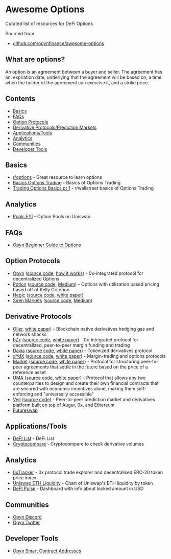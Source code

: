 # Awesome Options

Curated list of resources for DeFi Options

Sourced from 

- [github.com/opynfinance/awesome-options](https://github.com/opynfinance/awesome-options)

## What are options? 
An option is an agreement between a buyer and seller. The agreement has an: expiration date, underlying that the agreement will be based on, a time when the holder of the agreement can exercise it, and a strike price. 

## Contents
- [Basics](#basics)
- [FAQs](#faqs)
- [Option Protocols](#option-protocols)
- [Derivative Protocols/Prediction Markets](#derivative-protocols)
- [Applications/Tools](#applications-tools)
- [Analytics](#analytics)
- [Communities](#community)
- [Developer Tools](#developer)

<a name="basics" />

## Basics

- [r/options](https://www.reddit.com/r/options/) - Great resource to learn options 
- [Basics Options Trading](https://blog.quantinsti.com/basics-options-trading/) - Basics of Options Trading 
- [Trading Options Basics pt 1](https://www.reddit.com/r/thewallstreet/comments/6vor4u/trading_options_basics_part_1/) - r/wallstreet basics of Options Trading 


<a name="oTokens" />

## Analytics

- [Pools.FYI](https://pools.fyi/#/returns/0x5734a78b1985b47df3fbf1736c278f57c2c30983) - Option Pools on Uniswap

<a name="faqs" />

## FAQs

- [Opyn Beginner Guide to Options](https://medium.com/opyn/a-beginners-guide-to-defi-options-opyn-v2-4d64f91acc84#bca3)

<a name="option-protocols" />

## Option Protocols

- [Opyn](https://opyn.co/) ([source code](https://github.com/opynfinance), [how it works](https://opyn.gitbook.io/opyn/faq)) - 0x-integrated protocol for decentralized Options 
- [Potion](https://potion.fi/#/) ([source code](https://github.com/potion-labs), [Medium](https://medium.com/@PotionLabs)) - Options with utilization based pricing based off of Kelly Criterion 
- [Hegic](https://www.hegic.co/) ([source code](https://github.com/hegic), [white paper](https://github.com/hegic/whitepaper/blob/master/Hegic%20Protocol%20Whitepaper.pdf))
- [Siren Markets](https://sirenmarkets.com/) ([source code](https://github.com/sirenmarkets/), [Medium](https://sirenmarkets.medium.com/)) 


<a name="derivative-protocols" />

## Derivative Protocols 

- [Oiler](oiler.network), [white paper](https://docs.oiler.network)) - Blockchain native derivatives hedging gas and network shocks 
- [bZx](https://b0x.network) ([source code](https://github.com/bZxNetwork), [white paper](https://b0x.network/pdfs/bZx_white_paper.pdf)) - 0x-integrated protocol for decentralized, peer-to-peer margin funding and trading
- [Daxia](https://www.daxia.us) ([source code](https://github.com/DecentralizedDerivatives), [white paper](https://github.com/DecentralizedDerivatives/DRCT_standard/blob/master/InDepthOverview.md)) - Tokenized derivatives protocol
- [dYdX](https://dydx.exchange) ([source code](https://github.com/dydxprotocol/protocol_v1), [white paper](https://whitepaper.dydx.exchange/)) - Margin-trading and options protocols
- [Market](https://marketprotocol.io) ([source code](https://github.com/MARKETProtocol), [white paper](https://marketprotocol.io/assets/MARKET_Protocol-Whitepaper.pdf)) - Protocol for structuring peer-to-peer agreements that settle in the future based on the price of a reference asset
- [UMA](https://umaproject.org) ([source code](https://github.com/umaprotocol), [white paper](https://umaproject.org/UMA-whitepaper.pdf)) - Protocol that allows any two counterparties to design and create their own financial contracts that are secured with economic incentives alone, making them self-enforcing and "universally accessible" 
- [Veil](https://veil.co) ([source code](https://github.com/veilco)) - Peer-to-peer prediction market and derivatives platform built on top of Augur, 0x, and Ethereum
- [Futureswap](https://www.futureswap.com/) 



<a name="applications-tools" />

## Applications/Tools 

- [DeFI List](https://defipulse.com/defi-list/) - DeFi List 
- [Cryptocompare](https://www.cryptocompare.com/) - Cryptocompare to check derivative volumes 





<a name="analytics" />

## Analytics 

- [0xTracker](https://0xtracker.com) - 0x protocol trade explorer and decentralised ERC-20 token price index
- [Uniswap ETH Liquidity](https://mikemcdonald.github.io/uniswap/eth-token-liquidity) - Chart of Uniswap's ETH liquidity by token
- [DeFI Pulse](https://defipulse.com/) - Dashboard with info about locked amount in USD

<a name="community" />

## Communities

- [Opyn Discord](https://discord.com/invite/2NFdXaE)
- [Opyn Twitter](https://twitter.com/opyn_)

<a name="developer" />

## Developer Tools

- [Opyn Smart Contract Addresses](https://opyn.gitbook.io/opyn/get-started/abis-smart-contract-addresses)


